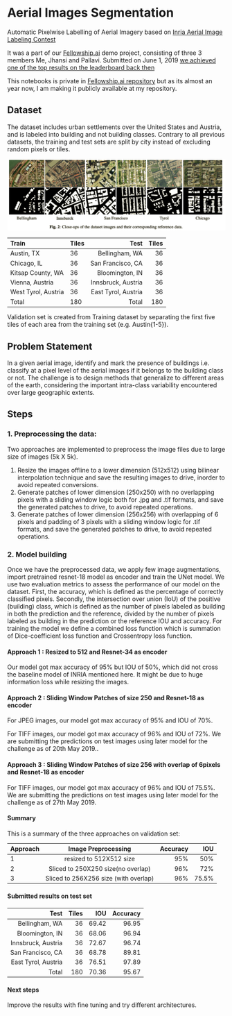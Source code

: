 # Aerial Images Segmentation

Automatic Pixelwise Labelling of Aerial Imagery based on [Inria Aerial Image Labeling Contest](https://project.inria.fr/aerialimagelabeling/contest/)

It was a part of our [Fellowship.ai](https://fellowship.ai/) demo project, consisting of three 3 members Me, Jhansi and Pallavi. Submitted on June 1, 2019 [we achieved one of the top results on the leaderboard back then](https://project.inria.fr/aerialimagelabeling/leaderboard/)

This notebooks is private in [Fellowship.ai repository](https://github.com/fellowship) but as its almost an year now, I am making it publicly available at my repository.

## Dataset
The dataset includes urban settlements over the United States and Austria, and is labeled into building and not building classes. Contrary to all previous datasets, the training and test sets are split by city instead of excluding random pixels or tiles.

![Images with their reference](https://github.com/ZohebAbai/Deep-Learning-Projects/blob/master/Pytorch_Fastai/Aerial-Images-Segmentation/Dataset%20images%20with%20reference.png)

|Train| Tiles | Test | Tiles|
|:------|:----|-----:|-----:|
|Austin, TX | 36 |Bellingham, WA |36|
|Chicago, IL | 36 | San Francisco, CA| 36 |
|Kitsap County, WA | 36 | Bloomington, IN |36|
|Vienna, Austria | 36 |Innsbruck, Austria |36|
|West Tyrol, Austria | 36 | East Tyrol, Austria| 36|
|Total | 180 | Total | 180|

Validation set is created from Training dataset by separating the first five tiles of each area from the training set (e.g. Austin{1-5}).

## Problem Statement
In a given aerial image, identify and mark the presence of buildings i.e. classify at a pixel level of the aerial images if it belongs to the building class or not. The challenge is to design methods that generalize to different areas of the earth, considering the important intra-class variability encountered over large geographic extents.

## Steps

### 1. Preprocessing the data:
Two approaches are implemented to preprocess the image files due to large size of images (5k X 5k).
1. Resize the images offline to a lower dimension (512x512) using bilinear interpolation technique and save the resulting images to drive, inorder to avoid repeated conversions.
2. Generate patches of lower dimension (250x250) with no overlapping pixels with a sliding window logic both for .jpg and .tif formats, and save the generated patches to drive, to avoid repeated operations.
3. Generate patches of lower dimension (256x256) with overlapping of 6 pixels and padding of 3 pixels with a sliding window logic for .tif formats, and save the generated patches to drive, to avoid repeated operations.

### 2. Model building
Once we have the preprocessed data, we apply few image augmentations, import pretrained resnet-18 model as encoder and train the UNet model. We use two evaluation metrics to assess the performance of our model on the dataset. First, the accuracy,
which is defined as the percentage of correctly classified pixels. Secondly, the intersection over union (IoU) of the positive (building) class, which is defined as the number of pixels labeled as building in both the prediction and the reference, divided by the number of pixels labeled as building in the prediction or the reference IOU and accuracy. For training the model we define a combined loss function which is summation of Dice-coefficient loss function and Crossentropy loss function.

#### Approach 1 : Resized to 512 and Resnet-34 as encoder
Our model got max accuracy of 95% but IOU of 50%, which did not cross the baseline model of INRIA mentioned here. It might be due to huge information loss while resizing the images.

#### Approach 2 : Sliding Window Patches of size 250 and Resnet-18 as encoder
For JPEG images, our model got max accuracy of 95% and IOU of 70%.

For TIFF images, our model got max accuracy of 96% and IOU of 72%. We are submitting the predictions on test images using later model for the challenge as of 20th May 2019..

#### Approach 3 : Sliding Window Patches of size 256 with overlap of 6pixels and Resnet-18 as encoder
For TIFF images, our model got max accuracy of 96% and IOU of 75.5%. We are submitting the predictions on test images using later model for the challenge as of 27th May 2019.

#### Summary
This is a summary of the three approaches on validation set:

| Approach        | Image Preprocessing           | Accuracy  | IOU |
| --------------- |:-----------------------:| -----:|------:|
| 1               | resized to 512X512 size | 95% |  50%     |
| 2               | Sliced to 250X250 size(no overlap)  |   96% | 72%   |
| 3               | Sliced to 256X256 size (with overlap)     |    96% |  75.5%  |  

#### Submitted results on test set

| Test | Tiles| IOU | Accuracy |
|-----:|-----:|-----:|-----:|
|Bellingham, WA |36| 69.42 | 96.95|
|Bloomington, IN | 36 | 68.06 | 96.94 |
|Innsbruck, Austria |36| 72.67 | 96.74 |
|San Francisco, CA |36| 68.78 | 89.81 |
|East Tyrol, Austria | 36| 76.51 | 97.89 |
| Total | 180| 70.36 | 95.67 |

#### Next steps 
Improve the results with fine tuning and try different architectures.
